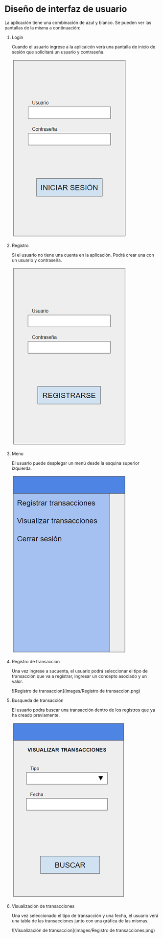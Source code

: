 # Diseño de interfaz de usuario

La aplicación tiene una combinación de azul y blanco. Se pueden ver las pantallas de la misma a continuación:

1. Login

   Cuando el usuario ingrese a la aplicaicón verá una pantalla de inicio de sesión que solicitará un usuario y contraseña.

   ![Login](images/Login.png)

2. Registro

   Si el usuario no tiene una cuenta en la aplicación. Podrá crear una con un usuario y contraseña.

   ![Registro](images/Registro.png)

3. Menu

   El usuario puede desplegar un menú desde la esquina superior izquierda.

   ![Menu](images/Menu.png)

4. Registro de transaccion
   
   Una vez ingrese a sucuenta, el usuario podrá seleccionar el tipo de transacción que va a registrar, ingresar un concepto asociado y un valor.
   
   ![Registro de transaccion](images/Registro de transaccion.png)
   
5. Busqueda de transacción
   
   El usuario podra buscar una transacción dentro de los registros que ya ha creado previamente.
   
   ![Busqueda de transaccion](images/Busqueda.png)
   
6. Visualización de transacciones
   
   Una vez seleccionado el tipo de transacción y una fecha, el usuario verá una tabla de las transacciones junto con una gráfica de las mismas.
   
   ![Visualización de transaccion](images/Registro de transacciones.png)
